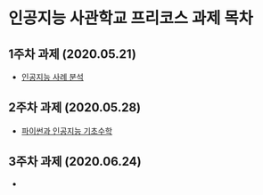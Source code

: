 # 인공지능 사관학교 프리코스 과제 목차 

## 1주차 과제 (2020.05.21)

- [인공지능 사례 분석 ](https://github.com/lee-se-young/gj-assignments-guide/blob/master/1%EC%A3%BC%EC%B0%A8%EA%B3%BC%EC%A0%9C.ipynb)

## 2주차 과제 (2020.05.28)

- [파이썬과 인공지능 기초수학](https://github.com/blueprinte/gj-assignments-guide/blob/master/2%EC%A3%BC%EC%B0%A8%EA%B3%BC%EC%A0%9C.ipynb)

## 3주차 과제 (2020.06.24)

- 
